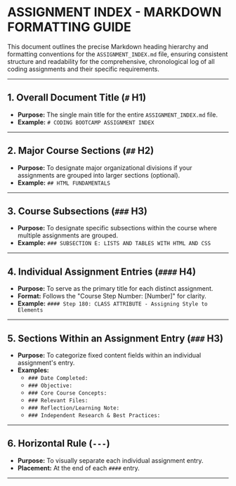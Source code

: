 # ASSIGNMENT INDEX - MARKDOWN FORMATTING GUIDE

This document outlines the precise Markdown heading hierarchy and formatting conventions for the `ASSIGNMENT_INDEX.md` file, ensuring consistent structure and readability for the comprehensive, chronological log of all coding assignments and their specific requirements.

---

## 1. Overall Document Title (`#` H1)
* **Purpose:** The single main title for the entire `ASSIGNMENT_INDEX.md` file.
* **Example:** `# CODING BOOTCAMP ASSIGNMENT INDEX`

---

## 2. Major Course Sections (`##` H2)
* **Purpose:** To designate major organizational divisions if your assignments are grouped into larger sections (optional).
* **Example:** `## HTML FUNDAMENTALS`

---

## 3. Course Subsections (`###` H3)
* **Purpose:** To designate specific subsections within the course where multiple assignments are grouped.
* **Example:** `### SUBSECTION E: LISTS AND TABLES WITH HTML AND CSS`

---

## 4. Individual Assignment Entries (`####` H4)
* **Purpose:** To serve as the primary title for each distinct assignment.
* **Format:** Follows the "Course Step Number: [Number]" for clarity.
* **Example:** `#### Step 180: CLASS ATTRIBUTE - Assigning Style to Elements`

---

## 5. Sections Within an Assignment Entry (`###` H3)
* **Purpose:** To categorize fixed content fields within an individual assignment's entry.
* **Examples:**
    * `### Date Completed:`
    * `### Objective:`
    * `### Core Course Concepts:`
    * `### Relevant Files:`
    * `### Reflection/Learning Note:`
    * `### Independent Research & Best Practices:`

---

## 6. Horizontal Rule (`---`)
* **Purpose:** To visually separate each individual assignment entry.
* **Placement:** At the end of each `####` entry.

---